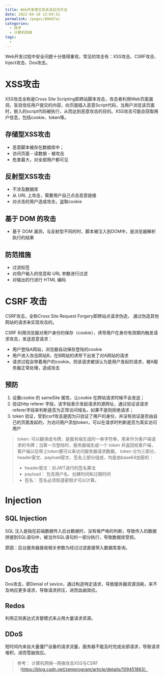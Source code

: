 ```yaml
---
title: Web开发常见攻击及应对方法
date: 2022-04-10 13:04:51
permalink: /pages/886d7a/
categories:
  - 技术
  - 计算机网络
tags:
  - 
---
```

Web开发过程中安全问题十分值得重视，常见的攻击有：XSS攻击、CSRF攻击、Inject攻击、Dos攻击。

# XSS攻击

XSS攻击全称是Cross Site Scripting即跨站脚本攻击，攻击者利用Web页面漏洞，盲目信任用户提交的内容，向页面插入恶意Script代码，当用户浏览该页面时，嵌入的script代码被执行，从而达到恶意攻击的目的。XSS攻击可能会窃取用户信息，包括cookie、token等。

## 存储型XSS攻击

- 恶意脚本被存在数据库中；
- 访问页面 - 读数据 - 被攻击
- 危害最大，对全部用户都可见

## 反射型XSS攻击

- 不涉及数据库
- 从 URL 上攻击，需要用户自己点击恶意链接
- 对点击的用户造成攻击，盗取cookie

## 基于 DOM 的攻击

- 基于 DOM 漏洞，与反射型不同的时，脚本被注入到DOM中，是浏览器解析执行的结果

## 防范措施

- 过滤标签
- 对用户输入的信息和 URL 参数进行过滤
- 对输出的行进行 HTML 编码

# CSRF 攻击

CSRF攻击，全称Cross Site Request Forgery即跨站点请求伪造， 通过伪造其他网站的请求来实现攻击的。

CSRF 利用浏览器对用户身份的保存（cookie），诱导用户在身份有效期内触发请求攻击，发送恶意请求：

- 用户登陆A网站，浏览器自动保存登陆的cookie
- 用户进入攻击网站B，在B网站的诱导下出发了对A网站的请求
- 请求过程会带着用户的cookie，则该请求被误认为是用户发起的请求，被A服务器正常处理，造成攻击

## 预防

1. 设置cookie 的 sameSite 属性，让cookie 在跨站请求时候不会发送；
2. 验证http referer 字段，该字段表示发起请求的源网址，通过验证该请求referer字段来判断是否为正常访问域名，如果不是则拒绝请求；
3. token 验证，受到csrf攻击是因为只验证了用户的身份，并没有验证是否由自己的页面发起的，为访问用户添加token，可以在请求时判断是否为真实访问用户

> token: 可以翻译成令牌，是服务端生成的一串字符串，用来作为客户端请求的令牌；当第一次登陆时，服务器端生成一个 token 并返回给客户端，客户端以后带上token便可以来访问服务器请求数据。
> token 分为三部分，header密文、payload密文、签名三部分组成，均是由base64加密的：
> - header密文：对JWT进行的签名算法
> - payload： 包含用户名、创建时间和过期时间
> - 签名： 签名必须知道密钥才可以计算。

# Injection

## SQL Injection

SQL 注入是指在前端数据传入后台数据时，没有做严格的判断，导致传入的数据拼接到SQL语句中，被当作SQL语句的一部分执行，导致数据库受损。

原因：后台服务器接收相关参数为经过过滤直接带入数据库查询。


# Dos攻击

Dos攻击，即Denial of sevice，通过构造特定请求，导致服务器资源消耗，来不及响应更多请求，导致请求挤压，进而血崩效应。


## Redos

利用正则表达式贪婪模式来占用大量请求资源。

## DDoS

短时间内来自大量僵尸设备的请求流量，服务器不能及时完成全部请求，导致请求堆积，进而雪崩效应。




> 参考：
> 计算机网络--网络攻击XSS与CSRF（https://blog.csdn.net/zemprogram/article/details/109451863）
> 
